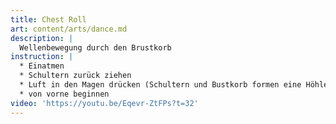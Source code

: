 ```yaml
---
title: Chest Roll
art: content/arts/dance.md
description: |
  Wellenbewegung durch den Brustkorb
instruction: |
  * Einatmen
  * Schultern zurück ziehen
  * Luft in den Magen drücken (Schultern und Bustkorb formen eine Höhle)
  * von vorne beginnen
video: 'https://youtu.be/Eqevr-ZtFPs?t=32'
---
```



